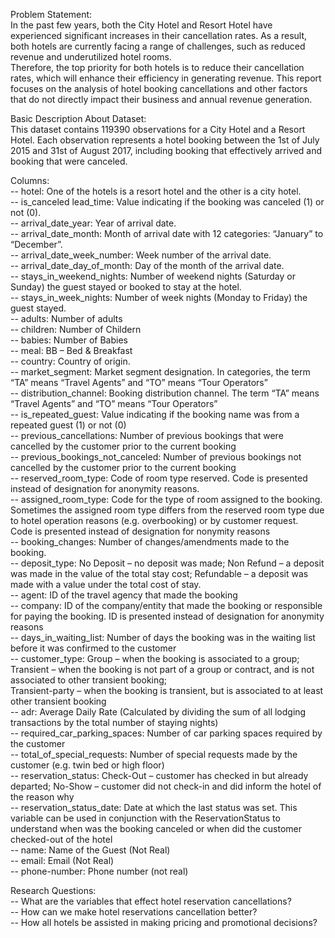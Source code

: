 Problem Statement:<br>
In the past few years, both the City Hotel and Resort Hotel have experienced significant increases in their cancellation rates. As a result, both hotels are currently facing a range of challenges, such as reduced revenue and underutilized hotel rooms.<br>Therefore, the top priority for both hotels is to reduce their cancellation rates, which will enhance their efficiency in generating revenue. This report focuses on the analysis of hotel booking cancellations and other factors that do not directly impact their business and annual revenue generation.<br>

Basic Description About Dataset:<br>
This dataset contains 119390 observations for a City Hotel and a Resort Hotel. Each observation represents a hotel booking between the 1st of July 2015 and 31st of August 2017, including booking that effectively arrived and booking that were canceled.<br>

Columns:<br>
-- hotel: One of the hotels is a resort hotel and the other is a city hotel.<br>
-- is_canceled lead_time: Value indicating if the booking was canceled (1) or not (0).<br>
-- arrival_date_year: Year of arrival date.<br>
-- arrival_date_month: Month of arrival date with 12 categories: “January” to “December”.<br>
-- arrival_date_week_number: Week number of the arrival date.<br>
-- arrival_date_day_of_month: Day of the month of the arrival date.<br>
-- stays_in_weekend_nights: Number of weekend nights (Saturday or Sunday) the guest stayed or booked to stay at the hotel.<br>
-- stays_in_week_nights: Number of week nights (Monday to Friday) the guest stayed.<br>
-- adults: Number of adults<br>
-- children: Number of Childern<br>
-- babies: Number of Babies<br>
-- meal: BB – Bed & Breakfast<br>
-- country: Country of origin.<br>
-- market_segment: Market segment designation. In categories, the term “TA” means “Travel Agents” and “TO” means “Tour Operators”<br>
-- distribution_channel: Booking distribution channel. The term “TA” means “Travel Agents” and “TO” means “Tour Operators”<br>
-- is_repeated_guest: Value indicating if the booking name was from a repeated guest (1) or not (0)<br>
-- previous_cancellations: Number of previous bookings that were cancelled by the customer prior to the current booking<br>
-- previous_bookings_not_canceled: Number of previous bookings not cancelled by the customer prior to the current booking<br>
-- reserved_room_type: Code of room type reserved. Code is presented instead of designation for anonymity reasons.<br>
-- assigned_room_type: Code for the type of room assigned to the booking. Sometimes the assigned room type differs from the reserved room type due to hotel operation reasons (e.g. overbooking) or by customer request.<br> Code is presented instead of designation for nonymity reasons<br>
-- booking_changes: Number of changes/amendments made to the booking.<br>
-- deposit_type: No Deposit – no deposit was made; Non Refund – a deposit was made in the value of the total stay cost; Refundable – a deposit was made with a value under the total cost of stay.<br>
-- agent: ID of the travel agency that made the booking<br>
-- company: ID of the company/entity that made the booking or responsible for paying the booking. ID is presented instead of designation for anonymity reasons<br>
-- days_in_waiting_list: Number of days the booking was in the waiting list before it was confirmed to the customer<br>
-- customer_type: Group – when the booking is associated to a group; Transient – when the booking is not part of a group or contract, and is not associated to other transient booking; <br>Transient-party – when the booking is transient, but is associated to at least other transient booking<br>
-- adr: Average Daily Rate (Calculated by dividing the sum of all lodging transactions by the total number of staying nights)<br>
-- required_car_parking_spaces: Number of car parking spaces required by the customer<br>
-- total_of_special_requests: Number of special requests made by the customer (e.g. twin bed or high floor)<br>
-- reservation_status: Check-Out – customer has checked in but already departed; No-Show – customer did not check-in and did inform the hotel of the reason why<br>
-- reservation_status_date: Date at which the last status was set. This variable can be used in conjunction with the ReservationStatus to understand when was the booking canceled or when did the customer checked-out of the hotel<br>
-- name: Name of the Guest (Not Real)<br>
-- email: Email (Not Real)<br>
-- phone-number: Phone number (not real)<br>

Research Questions:<br>
-- What are the variables that effect hotel reservation cancellations?<br>
-- How can we make hotel reservations cancellation better?<br>
-- How all hotels be assisted in making pricing and promotional decisions?<br>

